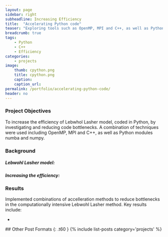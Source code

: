 ```yaml
---
layout: page
sidebar: right
subheadline: Increasing Efficiency
title:  "Accelerating Python code"
teaser: "Exploring tools such as OpenMP, MPI and C++, as well as Python modules Cython and Numba to increase the efficiency of the computationally intensive Lebwhol-Lasher fluid model coded in Python"
breadcrumb: true
tags:
    - Python
    - C++
    - Efficiency
categories:
    - projects
image:
    thumb: cpython.png
    title: cpython.png
    caption: 
    caption_url: 
permalink: /portfolio/accelerating-python-code/
header: no
---
```


<h3>Project Objectives</h3>

To increase the efficiency of Lebwhol Lasher model, coded in Python, by investigating and reducing code bottlenecks. A combination of techniques were used including OpenMP, MPI and C++, as well as Python modules numba and numpy.

<h3>Background</h3>
<h5>Lebwohl Lasher model:</h5>

<h5>Increasing the efficiency:</h5>


<h3>Results</h3>

Implemented combinations of accelleration methods to reduce bottlenecks in the computationally intensive Lebwohl Lasher method. Key results include:

<ul>
<li></li>
</ul>
## Other Post Formats
{: .t60 }
{% include list-posts category='projects' %}
